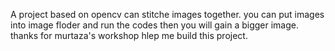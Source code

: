 A project based on opencv can stitche images together. you can put images into image floder and run the codes then you will gain a bigger image.  
thanks for murtaza's workshop hlep me build this project.